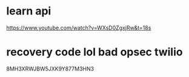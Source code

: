 # learn api 
https://www.youtube.com/watch?v=WXsD0ZgxjRw&t=18s 
# recovery code lol bad opsec twilio
8MH3XRWJBW5JXK9Y877M3HN3